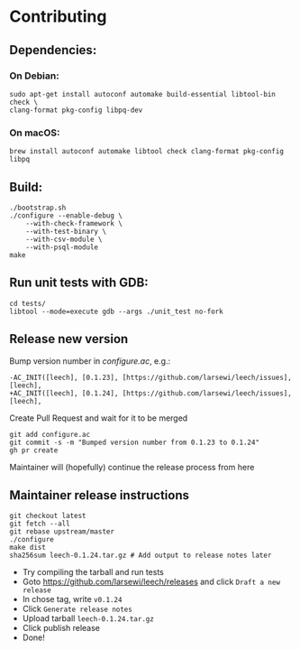 # Contributing

## Dependencies:

### On Debian:
```
sudo apt-get install autoconf automake build-essential libtool-bin check \
clang-format pkg-config libpq-dev
```

### On macOS:
```
brew install autoconf automake libtool check clang-format pkg-config libpq
```

## Build:
```
./bootstrap.sh
./configure --enable-debug \
    --with-check-framework \
    --with-test-binary \
    --with-csv-module \
    --with-psql-module
make
```

## Run unit tests with GDB:
```
cd tests/
libtool --mode=execute gdb --args ./unit_test no-fork
```

## Release new version

Bump version number in _configure.ac_, e.g.:

```
-AC_INIT([leech], [0.1.23], [https://github.com/larsewi/leech/issues], [leech],
+AC_INIT([leech], [0.1.24], [https://github.com/larsewi/leech/issues], [leech],
```

Create Pull Request and wait for it to be merged

```
git add configure.ac
git commit -s -m "Bumped version number from 0.1.23 to 0.1.24"
gh pr create
```

Maintainer will (hopefully) continue the release process from here

## Maintainer release instructions

```
git checkout latest
git fetch --all
git rebase upstream/master
./configure
make dist
sha256sum leech-0.1.24.tar.gz # Add output to release notes later
```

- Try compiling the tarball and run tests
- Goto https://github.com/larsewi/leech/releases and click `Draft a new release`
- In chose tag, write `v0.1.24`
- Click `Generate release notes`
- Upload tarball `leech-0.1.24.tar.gz`
- Click publish release
- Done!
